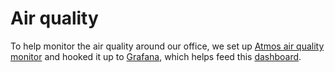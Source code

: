 # Air quality

To help monitor the air quality around our office, we set up [Atmos air quality monitor](http://atmos.urbansciences.in/) and hooked it up to [Grafana](http://graphs.urbansciences.in/dashboard/db/atmos-pm25-data?panelId=7\&fullscreen\&from=1552734293258\&to=1552820693258), which helps feed this [dashboard](http://atmos.urbansciences.in/dashboard/).

